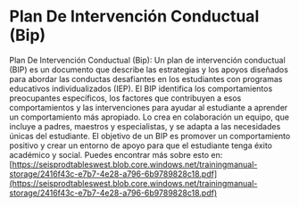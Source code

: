 # Plan De Intervención Conductual (Bip)
Plan De Intervención Conductual (Bip): Un plan de intervención conductual (BIP) es un documento que describe las estrategias y los apoyos diseñados para abordar las conductas desafiantes en los estudiantes con programas educativos individualizados (IEP). El BIP identifica los comportamientos preocupantes específicos, los factores que contribuyen a esos comportamientos y las intervenciones para ayudar al estudiante a aprender un comportamiento más apropiado. Lo crea en colaboración un equipo, que incluye a padres, maestros y especialistas, y se adapta a las necesidades únicas del estudiante. El objetivo de un BIP es promover un comportamiento positivo y crear un entorno de apoyo para que el estudiante tenga éxito académico y social.
Puedes encontrar más sobre esto en: [https://seisprodtableswest.blob.core.windows.net/trainingmanual-storage/2416f43c-e7b7-4e28-a796-6b9789828c18.pdf](https://seisprodtableswest.blob.core.windows.net/trainingmanual-storage/2416f43c-e7b7-4e28-a796-6b9789828c18.pdf)